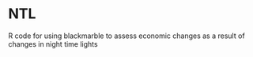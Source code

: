 # NTL
R code for using blackmarble to assess economic changes as a result of changes in night time lights
